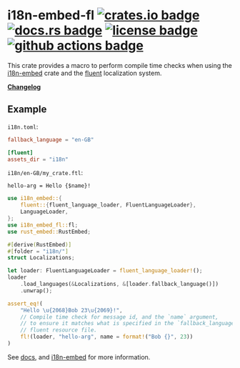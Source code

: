 # i18n-embed-fl [![crates.io badge](https://img.shields.io/crates/v/i18n-embed-fl.svg)](https://crates.io/crates/i18n-embed-fl) [![docs.rs badge](https://docs.rs/i18n-embed-fl/badge.svg)](https://docs.rs/i18n-embed-fl/) [![license badge](https://img.shields.io/github/license/kellpossible/cargo-i18n)](https://github.com/kellpossible/cargo-i18n/blob/master/i18n-embed-fl/LICENSE.txt) [![github actions badge](https://github.com/kellpossible/cargo-i18n/workflows/Rust/badge.svg)](https://github.com/kellpossible/cargo-i18n/actions?query=workflow%3ARust)

This crate provides a macro to perform compile time checks when using the [i18n-embed](https://crates.io/crates/i18n-embed) crate and the [fluent](https://www.projectfluent.org/) localization system.

**[Changelog](https://github.com/kellpossible/cargo-i18n/blob/master/i18n-embed-fl/CHANGELOG.md)**

## Example

`i18n.toml`:

```toml
fallback_language = "en-GB"

[fluent]
assets_dir = "i18n"
```

`i18n/en-GB/my_crate.ftl`:

```fluent
hello-arg = Hello {$name}!
```

```rust
use i18n_embed::{
    fluent::{fluent_language_loader, FluentLanguageLoader},
    LanguageLoader,
};
use i18n_embed_fl::fl;
use rust_embed::RustEmbed;

#[derive(RustEmbed)]
#[folder = "i18n/"]
struct Localizations;

let loader: FluentLanguageLoader = fluent_language_loader!();
loader
    .load_languages(&Localizations, &[loader.fallback_language()])
    .unwrap();

assert_eq!(
    "Hello \u{2068}Bob 23\u{2069}!",
    // Compile time check for message id, and the `name` argument,
    // to ensure it matches what is specified in the `fallback_language`'s
    // fluent resource file.
    fl!(loader, "hello-arg", name = format!("Bob {}", 23))
)
```

See [docs](https://docs.rs/i18n-embed-fl/), and [i18n-embed](https://crates.io/crates/i18n-embed) for more information.
